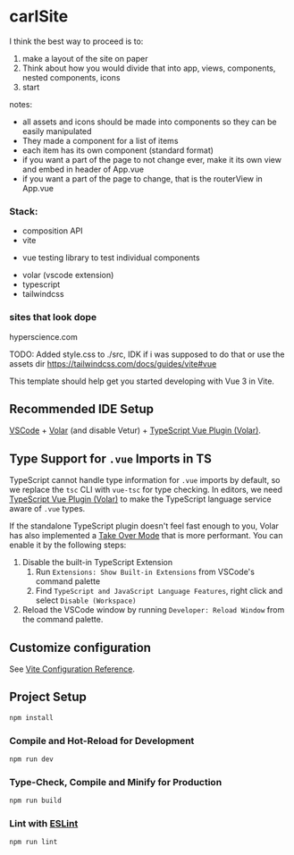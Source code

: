 # carlSite

I think the best way to proceed is to:

1. make a layout of the site on paper
2. Think about how you would divide that into app, views, components, nested components, icons
3. start

notes:

- all assets and icons should be made into components so they can be easily manipulated
- They made a component for a list of items
- each item has its own component (standard format)
- if you want a part of the page to not change ever, make it its own view and embed in header of App.vue
- if you want a part of the page to change, that is the routerView in App.vue

### Stack:

- composition API
- vite
<!-- - pinia (state management) -->
- vue testing library to test individual components
<!-- cypress testing framework later (testing) -->
- volar (vscode extension)
- typescript
- tailwindcss

### sites that look dope

hyperscience.com

TODO: Added style.css to ./src, IDK if i was supposed to do that or use the assets dir
https://tailwindcss.com/docs/guides/vite#vue

This template should help get you started developing with Vue 3 in Vite.

## Recommended IDE Setup

[VSCode](https://code.visualstudio.com/) + [Volar](https://marketplace.visualstudio.com/items?itemName=Vue.volar) (and disable Vetur) + [TypeScript Vue Plugin (Volar)](https://marketplace.visualstudio.com/items?itemName=Vue.vscode-typescript-vue-plugin).

## Type Support for `.vue` Imports in TS

TypeScript cannot handle type information for `.vue` imports by default, so we replace the `tsc` CLI with `vue-tsc` for type checking. In editors, we need [TypeScript Vue Plugin (Volar)](https://marketplace.visualstudio.com/items?itemName=Vue.vscode-typescript-vue-plugin) to make the TypeScript language service aware of `.vue` types.

If the standalone TypeScript plugin doesn't feel fast enough to you, Volar has also implemented a [Take Over Mode](https://github.com/johnsoncodehk/volar/discussions/471#discussioncomment-1361669) that is more performant. You can enable it by the following steps:

1. Disable the built-in TypeScript Extension
   1. Run `Extensions: Show Built-in Extensions` from VSCode's command palette
   2. Find `TypeScript and JavaScript Language Features`, right click and select `Disable (Workspace)`
2. Reload the VSCode window by running `Developer: Reload Window` from the command palette.

## Customize configuration

See [Vite Configuration Reference](https://vitejs.dev/config/).

## Project Setup

```sh
npm install
```

### Compile and Hot-Reload for Development

```sh
npm run dev
```

### Type-Check, Compile and Minify for Production

```sh
npm run build
```

### Lint with [ESLint](https://eslint.org/)

```sh
npm run lint
```
